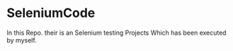 # SeleniumCode
In this Repo. their is an Selenium testing Projects Which has been executed by myself.
